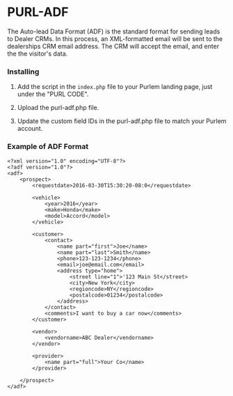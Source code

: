 # PURL-ADF

The Auto-lead Data Format (ADF) is the standard format for sending leads to Dealer CRMs. In this process, an XML-formatted email will be sent to the dealerships CRM email address.  The CRM will accept the email, and enter the the visitor's data. 

### Installing

1. Add the script in the `index.php` file to your Purlem landing page, just under the "PURL CODE". 

2. Upload the purl-adf.php file. 

3. Update the custom field IDs in the purl-adf.php file to match your Purlem account. 


### Example of ADF Format

```
<?xml version="1.0" encoding="UTF-8"?>
<?adf version="1.0"?>
<adf>
	<prospect> 
		<requestdate>2016-03-30T15:30:20-08:0</requestdate>

		<vehicle>             
            <year>2016</year>
            <make>Honda</make>
            <model>Accord</model>   
        </vehicle>
 
		<customer>
        	<contact>
                <name part="first">Joe</name>
                <name part="last">Smith</name>
                <phone>123-123-1234</phone>
                <email>joe@email.com</email>
                <address type="home">
                    <street line="1">'123 Main St</street>
                    <city>New York</city>
                    <regioncode>NY</regioncode>
                    <postalcode>01234</postalcode>
                </address>
            </contact>
            <comments>I want to buy a car now</comments>
        </customer>
         
		<vendor>
			<vendorname>ABC Dealer</vendorname>
		</vendor>
 
		<provider>
			<name part="full">Your Co</name>
		</provider>
                 
	</prospect>
</adf>
```